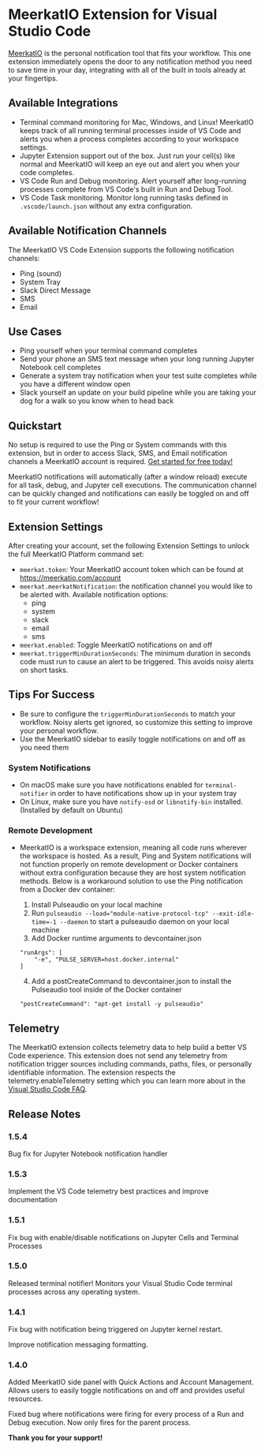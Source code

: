 # MeerkatIO Extension for Visual Studio Code

[MeerkatIO](https://meerkatio.com) is the personal notification tool that fits your workflow. This one extension immediately opens the door to any notification method you need to save time in your day, integrating with all of the built in tools already at your fingertips.

## Available Integrations

- Terminal command monitoring for Mac, Windows, and Linux! MeerkatIO keeps track of all running terminal processes inside of VS Code and alerts you when a process completes according to your workspace settings.
- Jupyter Extension support out of the box. Just run your cell(s) like normal and MeerkatIO will keep an eye out and alert you when your code completes.
- VS Code Run and Debug monitoring. Alert yourself after long-running processes complete from VS Code's built in Run and Debug Tool.
- VS Code Task monitoring. Monitor long running tasks defined in `.vscode/launch.json` without any extra configuration.

## Available Notification Channels

The MeerkatIO VS Code Extension supports the following notification channels:
- Ping (sound)
- System Tray
- Slack Direct Message
- SMS
- Email

## Use Cases

- Ping yourself when your terminal command completes
- Send your phone an SMS text message when your long running Jupyter Notebook cell completes
- Generate a system tray notification when your test suite completes while you have a different window open
- Slack yourself an update on your build pipeline while you are taking your dog for a walk so you know when to head back

## Quickstart
No setup is required to use the Ping or System commands with this extension, but in order to access Slack, SMS, and Email notification channels a MeerkatIO account is required. [Get started for free today!](https://meerkatio.com/register)

MeerkatIO notifications will automatically (after a window reload) execute for all task, debug, and Jupyter cell executions. The communication channel can be quickly changed and notifications can easily be toggled on and off to fit your current workflow!

## Extension Settings
After creating your account, set the following Extension Settings to unlock the full MeerkatIO Platform command set:

* `meerkat.token`: Your MeerkatIO account token which can be found at https://meerkatio.com/account
* `meerkat.meerkatNotification`: the notification channel you would like to be alerted with. Available notification options:
    * ping
    * system
    * slack
    * email
    * sms
* `meerkat.enabled`: Toggle MeerkatIO notifications on and off
* `meerkat.triggerMinDurationSeconds`: The minimum duration in seconds code must run to cause an alert to be triggered. This avoids noisy alerts on short tasks.

## Tips For Success

- Be sure to configure the `triggerMinDurationSeconds` to match your workflow. Noisy alerts get ignored, so customize this setting to improve your personal workflow.
- Use the MeerkatIO sidebar to easily toggle notifications on and off as you need them

### System Notifications

- On macOS make sure you have notifications enabled for `terminal-notifier` in order to have notifications show up in your system tray
- On Linux, make sure you have `notify-osd` or `libnotify-bin` installed. (Installed by default on Ubuntu)

### Remote Development

- MeerkatIO is a workspace extension, meaning all code runs wherever the workspace is hosted. As a result, Ping and System notifications will not function properly on remote development or Docker containers without extra configuration because they are host system notification methods. Below is a workaround solution to use the Ping notification from a Docker dev container:

    1. Install Pulseaudio on your local machine
    2. Run `pulseaudio --load="module-native-protocol-tcp" --exit-idle-time=-1 --daemon` to start a pulseaudio daemon on your local machine
    3. Add Docker runtime arguments to devcontainer.json
    ```
    "runArgs": [
        "-e", "PULSE_SERVER=host.docker.internal"
    ]
    ```
    4. Add a postCreateCommand to devcontainer.json to install the Pulseaudio tool inside of the Docker container
    ```
    "postCreateCommand": "apt-get install -y pulseaudio"
    ```

## Telemetry
The MeerkatIO extension collects telemetry data to help build a better VS Code experience. This extension does not send any telemetry from notification trigger sources including commands, paths, files, or personally identifiable information. The extension respects the telemetry.enableTelemetry setting which you can learn more about in the [Visual Studio Code FAQ](https://code.visualstudio.com/docs/supporting/faq#_how-to-disable-telemetry-reporting).

## Release Notes

### 1.5.4

Bug fix for Jupyter Notebook notification handler

### 1.5.3

Implement the VS Code telemetry best practices and improve documentation

### 1.5.1

Fix bug with enable/disable notifications on Jupyter Cells and Terminal Processes

### 1.5.0

Released terminal notifier! Monitors your Visual Studio Code terminal processes across any operating system.

### 1.4.1

Fix bug with notification being triggered on Jupyter kernel restart.

Improve notification messaging formatting.

### 1.4.0

Added MeerkatIO side panel with Quick Actions and Account Management. Allows users to easily toggle notifications on and off and provides useful resources.

Fixed bug where notifications were firing for every process of a Run and Debug execution. Now only fires for the parent process.


**Thank you for your support!**
